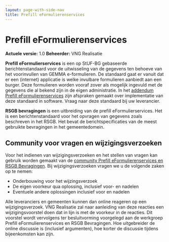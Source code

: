 ```yaml
---
layout: page-with-side-nav
title: Prefill eFormulierenservices
---
```

# Prefill eFormulierenservices

**Actuele versie:** 1.0
**Beheerder:**  VNG Realisatie 

**Prefill eFormulierservices** is een op StUF-BG gebaseerde berichtenstandaard voor de uitwisseling van de gegevens ten behoeve van het voorinvullen van GEMMA e-formulieren. De standaard gaat er vanuit dat er een (internet) applicatie is welke invulbare formulieren aanbiedt aan een burger. Deze formulieren worden vooraf zover als mogelijk ingevuld met de gegevens die al bekend zijn in de eigen administratie. In het [addendum Prefill eFormulierenservices](https://www.softwarecatalogus.nl/addenda/addendum/Prefill%20e-formulieren%20services) zijn afspraken gemaakt over implementatie van deze standaard in software. Vraag naar deze standaard bij uw leverancier.

**RSGB bevragingen** is een uitbreiding van de prefill eFormulierservices. Het is een berichtenstandaard voor het opvragen van gegevens zoals beschreven in het RSGB. Het bevat de berichtspecificaties van de meest gebruikte bevragingen in het gemeentedomein.

## Community voor vragen en wijzigingsverzoeken
Voor het indienen van wijzigingsverzoeken en het stellen van vragen kan gebruik worden gemaakt van de [community Prefill eFormulierenservices en RSGB Bevragingen](https://github.com/VNG-Realisatie/StUF-Standaarden/issues?q=is%3Aopen+is%3Aissue+label%3A%22Koppelvlak+-+PRS%22). Bij wijzigingsverzoeken vragen we u de volgende zaken op te nemen:

* Onderbouwing voor het wijzingsverzoek
* De eigen voorkeur qua oplossing, inclusief voor- en nadelen
* Eventuele andere oplossingen inclusief voor en nadelen

Alle leveranciers en gemeenten kunnen dan online reageren op een wijzigingsverzoek. VNG Realisatie zal naar aanleiding van deze reacties een wijzigingsvoorstel doen dat in lijn is met de voorkeur in de reacties. Dit voorstel wordt vervolgens ter besluitvorming voorgelegd aan de werkgroep Prefill eFormulierenservices en RSGB Bevragingen. Hoe uitgebreider de online discussie is (inclusief argumenten), hoe korter de discussie tijdens bijeenkomsten kan zijn.